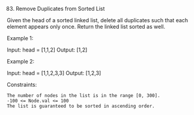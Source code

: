 83. Remove Duplicates from Sorted List

Given the head of a sorted linked list, delete all duplicates such that each element appears only once. Return the linked list sorted as well.

Example 1:

Input: head = [1,1,2]
Output: [1,2]

Example 2:

Input: head = [1,1,2,3,3]
Output: [1,2,3]

Constraints:

    The number of nodes in the list is in the range [0, 300].
    -100 <= Node.val <= 100
    The list is guaranteed to be sorted in ascending order.
